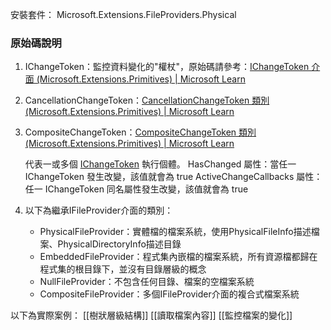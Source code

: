 安裝套件： Microsoft.Extensions.FileProviders.Physical

### 原始碼說明

1. IChangeToken：監控資料變化的"權杖"，原始碼請參考：[IChangeToken 介面 (Microsoft.Extensions.Primitives) | Microsoft Learn](https://learn.microsoft.com/zh-tw/dotnet/api/microsoft.extensions.primitives.ichangetoken?view=dotnet-plat-ext-7.0)
    
2. CancellationChangeToken：[CancellationChangeToken 類別 (Microsoft.Extensions.Primitives) | Microsoft Learn](https://learn.microsoft.com/zh-tw/dotnet/api/microsoft.extensions.primitives.cancellationchangetoken?view=dotnet-plat-ext-7.0)
    
3. CompositeChangeToken：[CompositeChangeToken 類別 (Microsoft.Extensions.Primitives) | Microsoft Learn](https://learn.microsoft.com/zh-tw/dotnet/api/microsoft.extensions.primitives.compositechangetoken?view=dotnet-plat-ext-7.0)
    
    代表一或多個 [IChangeToken](https://learn.microsoft.com/zh-tw/dotnet/api/microsoft.extensions.primitives.ichangetoken?view=dotnet-plat-ext-7.0) 執行個體。 HasChanged 屬性：當任一 IChangeToken 發生改變，該值就會為 true ActiveChangeCallbacks 屬性：任一 IChangeToken 同名屬性發生改變，該值就會為 true
    
4. 以下為繼承IFileProvider介面的類別：
    
    - PhysicalFileProvider：實體檔的檔案系統，使用PhysicalFileInfo描述檔案、PhysicalDirectoryInfo描述目錄
    - EmbeddedFileProvider：程式集內嵌檔的檔案系統，所有資源檔都歸在程式集的根目錄下，並沒有目錄層級的概念
    - NullFileProvider：不包含任何目錄、檔案的空檔案系統
    - CompositeFileProvider：多個IFileProvider介面的複合式檔案系統

以下為實際案例：
[[樹狀層級結構]]
[[讀取檔案內容]]
[[監控檔案的變化]]